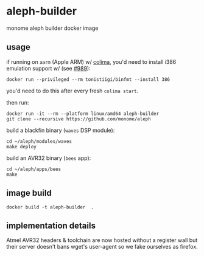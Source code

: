 # aleph-builder

monome aleph builder docker image


## usage

if running on `aarm` (Apple ARM) w/ [colima](https://github.com/abiosoft/colima), you'd need to install i386 emulation support w/ (see [#989](https://github.com/abiosoft/colima/issues/989)):

    docker run --privileged --rm tonistiigi/binfmt --install 386

you'd need to do this after every fresh `colima start`.

then run:

    docker run -it --rm --platform linux/amd64 aleph-builder
    git clone --recursive https://github.com/monome/aleph


build a blackfin binary (`waves` DSP module):

    cd ~/aleph/modules/waves
    make deploy


build an AVR32 binary (`bees` app):

    cd ~/aleph/apps/bees
    make


## image build

    docker build -t aleph-builder  .


## implementation details

Atmel AVR32 headers & toolchain are now hosted without a register wall but their server doesn't bans wget's user-agent so we fake ourselves as firefox.
